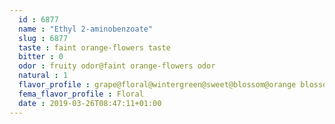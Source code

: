 ```yaml
---
  id : 6877
  name : "Ethyl 2-aminobenzoate"
  slug : 6877
  taste : faint orange-flowers taste
  bitter : 0
  odor : fruity odor@faint orange-flowers odor
  natural : 1
  flavor_profile : grape@floral@wintergreen@sweet@blossom@orange blossom
  fema_flavor_profile : Floral
  date : 2019-03-26T08:47:11+01:00
---
```



